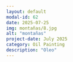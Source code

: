```yaml
---
layout: default
modal-id: 62
date: 2025-07-25
img: montañas/8.jpg
alt: "montañas"
project-date: July 2025
category: Oil Painting
description: "Oleo"
---
```

